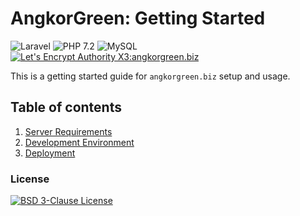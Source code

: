 # **AngkorGreen**: Getting Started

![Laravel](https://badgen.net/badge/Laravel/6.0/orange)
![PHP 7.2](https://badgen.net/badge/PHP/7.2)
![MySQL](https://badgen.net/badge/MySQL/5.7)
[![Let's Encrypt Authority X3:angkorgreen.biz](https://badgen.net/badge/Let's%20Encrypt%20Authority%20X3/angkorgreen.biz/yellow)](https://www.ssllabs.com/ssltest/analyze.html?d=angkorgreen.biz)

This is a getting started guide for `angkorgreen.biz` setup and usage.

## Table of contents

1. [Server Requirements](docs/ServerRequirements.md)
2. [Development Environment](docs/DevelopmentEnvironment.md)
3. [Deployment](docs/Deployment.md)

### License
[![BSD 3-Clause License](https://img.shields.io/github/license/socheatsok78/angkorgreen-biz-docs)](LICENSE)
